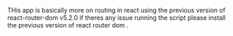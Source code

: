 THis app is basically more on routing in react using the previous version
of react-router-dom v5.2.0
if theres any issue running the script please install the previous version of react router dom .
